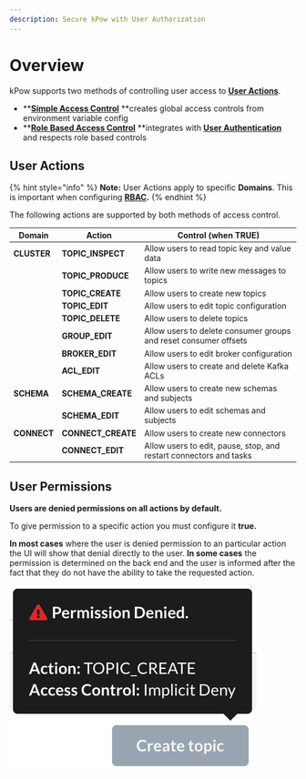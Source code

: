 ```yaml
---
description: Secure kPow with User Authorization
---
```


# Overview

kPow supports two methods of controlling user access to [**User Actions**](overview.md#user-actions).

* ****[**Simple Access Control**](simple-access-control.md)** **creates global access controls from environment variable config
* ****[**Role Based Access Control**](role-based-access-control.md)** **integrates with [**User Authentication**](../authentication/overview.md) and respects role based controls

## User Actions

{% hint style="info" %}
**Note:** User Actions apply to specific **Domains**. This is important when configuring [**RBAC**](role-based-access-control.md)**.**
{% endhint %}

The following actions are supported by both methods of access control.

| Domain      | Action             | Control (when TRUE)                                                |
| ----------- | ------------------ | ------------------------------------------------------------------ |
| **CLUSTER** | **TOPIC_INSPECT**  | Allow users to read topic key and value data                       |
|             | **TOPIC_PRODUCE**  | Allow users to write new messages to topics                        |
|             | **TOPIC_CREATE**   | Allow users to create new topics                                   |
|             | **TOPIC_EDIT**     | Allow users to edit topic configuration                            |
|             | **TOPIC_DELETE**   | Allow users to delete topics                                       |
|             | **GROUP_EDIT**     | Allow users to delete consumer groups and reset consumer offsets   |
|             | **BROKER_EDIT**    | Allow users to edit broker configuration                           |
|             | **ACL_EDIT**       | Allow users to create and delete Kafka ACLs                        |
| **SCHEMA**  | **SCHEMA_CREATE**  | Allow users to create new schemas and subjects                     |
|             | **SCHEMA_EDIT**    | Allow users to edit schemas and subjects                           |
| **CONNECT** | **CONNECT_CREATE** | Allow users to create new connectors                               |
|             | **CONNECT_EDIT**   | Allow users to edit, pause, stop, and restart connectors and tasks |

## User Permissions

**Users are denied permissions on all actions by default.** 

To give permission to a specific action you must configure it **true.**

**In most cases** where the user is denied permission to an particular action the UI will show that denial directly to the user. **In some cases** the permission is determined on the back end and the user is informed after the fact that they do not have the ability to take the requested action.

![](../.gitbook/assets/snippet-permission-denied.png)
